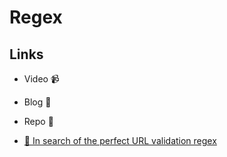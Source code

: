 # Regex 
## Links

- Video 📹
- Blog 📝
- Repo 🐙

- [📝 In search of the perfect URL validation regex](https://mathiasbynens.be/demo/url-regex)